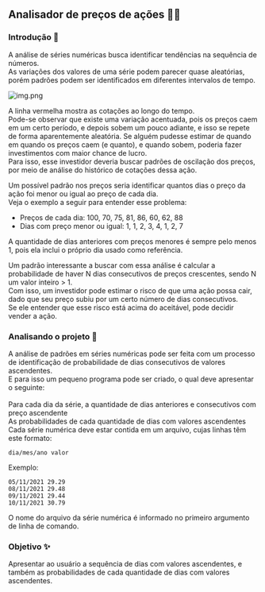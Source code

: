 ## Analisador de preços de ações 💸💸

### Introdução 📌

A análise de séries numéricas busca identificar tendências na sequência de números. <br>
As variações dos valores de uma série podem parecer quase aleatórias, porém padrões podem ser identificados em diferentes intervalos de tempo. 

![img.png](https://cdn.discordapp.com/attachments/978456290428862516/1114308544515293224/image.png)

A linha vermelha mostra as cotações ao longo do tempo. <br>
Pode-se observar que existe uma variação acentuada, pois os preços caem em um certo período, e depois sobem um pouco adiante, e isso se repete de forma aparentemente aleatória. Se alguém pudesse estimar de quando em quando os preços caem (e quanto), e quando sobem, poderia fazer investimentos com maior chance de lucro. <br>
Para isso, esse investidor deveria buscar padrões de oscilação dos preços, por meio de análise do histórico de cotações dessa ação.

Um possível padrão nos preços seria identificar quantos dias o preço da ação foi menor ou igual ao preço de cada dia. <br>
Veja o exemplo a seguir para entender esse problema:

- Preços de cada dia: 100, 70, 75, 81, 86, 60, 62, 88
- Dias com preço menor ou igual: 1, 1, 2, 3, 4, 1, 2, 7

A quantidade de dias anteriores com preços menores é sempre pelo menos 1, pois ela inclui o próprio dia usado como referência.

Um padrão interessante a buscar com essa análise é calcular a probabilidade de haver N dias consecutivos de preços crescentes, sendo N um valor inteiro > 1. <br>
Com isso, um investidor pode estimar o risco de que uma ação possa cair, dado que seu preço subiu por um certo número de dias consecutivos. <br>
Se ele entender que esse risco está acima do aceitável, pode decidir vender a ação.

### Analisando o projeto 📘

A análise de padrões em séries numéricas pode ser feita com um processo de identificação de probabilidade de dias consecutivos de valores ascendentes. <br> 
E para isso um pequeno programa pode ser criado, o qual deve apresentar o seguinte:
<br> <br>
Para cada dia da série, a quantidade de dias anteriores e consecutivos com preço ascendente <br>
As probabilidades de cada quantidade de dias com valores ascendentes <br>
Cada série numérica deve estar contida em um arquivo, cujas linhas têm este formato:<br>

```
dia/mes/ano valor
```

Exemplo:

```
05/11/2021 29.29
08/11/2021 29.48
09/11/2021 29.44
10/11/2021 30.79
```

O nome do arquivo da série numérica é informado no primeiro argumento de linha de comando.


### Objetivo ✨

Apresentar ao usuário a sequência de dias com valores ascendentes, e também as probabilidades de cada quantidade de dias com valores ascendentes.
